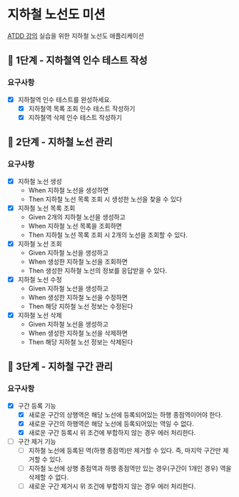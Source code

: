 # 지하철 노선도 미션
[ATDD 강의](https://edu.nextstep.camp/c/R89PYi5H) 실습을 위한 지하철 노선도 애플리케이션

## 🚀 1단계 - 지하철역 인수 테스트 작성
### 요구사항
- [x] 지하철역 인수 테스트를 완성하세요.
  - [x] 지하철역 목록 조회 인수 테스트 작성하기
  - [x] 지하철역 삭제 인수 테스트 작성하기

## 🚀 2단계 - 지하철 노선 관리
### 요구사항
- [x] 지하철 노선 생성
  - When 지하철 노선을 생성하면
  - Then 지하철 노선 목록 조회 시 생성한 노선을 찾을 수 있다
- [x] 지하철 노선 목록 조회
  - Given 2개의 지하철 노선을 생성하고
  - When 지하철 노선 목록을 조회하면
  - Then 지하철 노선 목록 조회 시 2개의 노선을 조회할 수 있다.
- [x] 지하철 노선 조회
  - Given 지하철 노선을 생성하고
  - When 생성한 지하철 노선을 조회하면
  - Then 생성한 지하철 노선의 정보를 응답받을 수 있다.
- [x] 지하철 노선 수정
  - Given 지하철 노선을 생성하고
  - When 생성한 지하철 노선을 수정하면
  - Then 해당 지하철 노선 정보는 수정된다
- [x] 지하철 노선 삭제
  - Given 지하철 노선을 생성하고
  - When 생성한 지하철 노선을 삭제하면
  - Then 해당 지하철 노선 정보는 삭제된다

## 🚀 3단계 - 지하철 구간 관리
### 요구사항
- [x] 구간 등록 기능
  - [x] 새로운 구간의 상행역은 해당 노선에 등록되어있는 하행 종점역이어야 한다.
  - [x] 새로운 구간의 하행역은 해당 노선에 등록되어있는 역일 수 없다.
  - [x] 새로운 구간 등록시 위 조건에 부합하지 않는 경우 에러 처리한다.
- [ ] 구간 제거 기능
  - [ ] 지하철 노선에 등록된 역(하행 종점역)만 제거할 수 있다. 즉, 마지막 구간만 제거할 수 있다.
  - [ ] 지하철 노선에 상행 종점역과 하행 종점역만 있는 경우(구간이 1개인 경우) 역을 삭제할 수 없다.
  - [ ] 새로운 구간 제거시 위 조건에 부합하지 않는 경우 에러 처리한다.